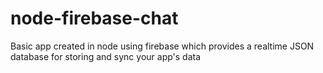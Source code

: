 # node-firebase-chat
Basic app created in node using firebase which provides a realtime JSON database for storing and sync your app's data
